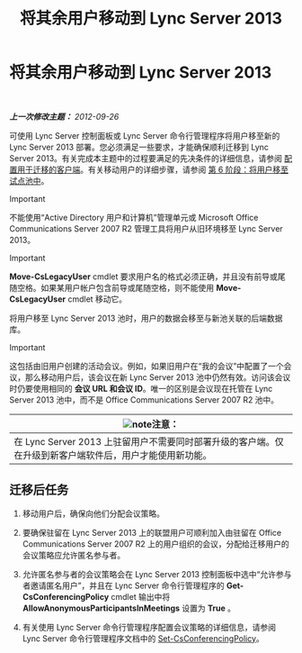 ﻿---
title: 将其余用户移动到 Lync Server 2013
TOCTitle: 将其余用户移动到 Lync Server 2013
ms:assetid: 0eb990f0-f720-47a7-aaee-437fbd4c4c33
ms:mtpsurl: https://technet.microsoft.com/zh-cn/library/JJ687968(v=OCS.15)
ms:contentKeyID: 49888300
ms.date: 05/19/2016
mtps_version: v=OCS.15
ms.translationtype: HT
---

# 将其余用户移动到 Lync Server 2013

 

_**上一次修改主题：** 2012-09-26_

可使用 Lync Server 控制面板或 Lync Server 命令行管理程序将用户移至新的 Lync Server 2013 部署。您必须满足一些要求，才能确保顺利迁移到 Lync Server 2013。有关完成本主题中的过程要满足的先决条件的详细信息，请参阅 [配置用于迁移的客户端](configure-clients-for-migration_1.md)。有关移动用户的详细步骤，请参阅 [第 6 阶段：将用户移至试点池中](phase-6-move-users-to-the-pilot-pool.md)。

> [!IMPORTANT]
> 不能使用“Active Directory 用户和计算机”管理单元或 Microsoft Office Communications Server 2007 R2 管理工具将用户从旧环境移至 Lync Server 2013。


> [!IMPORTANT]
> <strong>Move-CsLegacyUser</strong> cmdlet 要求用户名的格式必须正确，并且没有前导或尾随空格。如果某用户帐户包含前导或尾随空格，则不能使用 <strong>Move-CsLegacyUser</strong> cmdlet 移动它。


将用户移至 Lync Server 2013 池时，用户的数据会移至与新池关联的后端数据库。

> [!IMPORTANT]
> 这包括由旧用户创建的活动会议。例如，如果旧用户在“我的会议”中配置了一个会议，那么移动用户后，该会议在新 Lync Server 2013 池中仍然有效。访问该会议时仍要使用相同的 <strong>会议 URL 和会议 ID</strong>。唯一的区别是会议现在托管在 Lync Server 2013 池中，而不是 Office Communications Server 2007 R2 池中。


<table>
<thead>
<tr class="header">
<th><img src="images/Dn783119.note(OCS.15).gif" title="note" alt="note" />注意：</th>
</tr>
</thead>
<tbody>
<tr class="odd">
<td>在 Lync Server 2013 上驻留用户不需要同时部署升级的客户端。仅在升级到新客户端软件后，用户才能使用新功能。</td>
</tr>
</tbody>
</table>


## 迁移后任务

1.  移动用户后，确保向他们分配会议策略。

2.  要确保驻留在 Lync Server 2013 上的联盟用户可顺利加入由驻留在 Office Communications Server 2007 R2 上的用户组织的会议，分配给迁移用户的会议策略应允许匿名参与者。

3.  允许匿名参与者的会议策略会在 Lync Server 2013 控制面板中选中“允许参与者邀请匿名用户”，并且在 Lync Server 命令行管理程序的 **Get-CsConferencingPolicy** cmdlet 输出中将 **AllowAnonymousParticipantsInMeetings** 设置为 **True** 。

4.  有关使用 Lync Server 命令行管理程序配置会议策略的详细信息，请参阅 Lync Server 命令行管理程序文档中的 [Set-CsConferencingPolicy](https://docs.microsoft.com/en-us/powershell/module/skype/Set-CsConferencingPolicy)。

